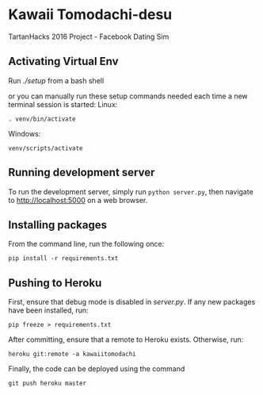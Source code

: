 Kawaii Tomodachi-desu
=========

TartanHacks 2016 Project - Facebook Dating Sim


Activating Virtual Env
-------------------------
Run *./setup* from a bash shell

or you can manually run these setup commands needed each time a new terminal session is started:
Linux:
```
. venv/bin/activate
```

Windows:
```
venv/scripts/activate
```


Running development server
--------------------------
To run the development server, simply run `python server.py`, then navigate to <http://localhost:5000> on a web browser.


Installing packages
-------------------
From the command line, run the following once:
```
pip install -r requirements.txt
```


Pushing to Heroku
-----------------
First, ensure that debug mode is disabled in *server.py*. If any new packages have been installed, run:
```
pip freeze > requirements.txt
```

After committing, ensure that a remote to Heroku exists. Otherwise, run:
```
heroku git:remote -a kawaiitomodachi
```

Finally, the code can be deployed using the command
```
git push heroku master
```
